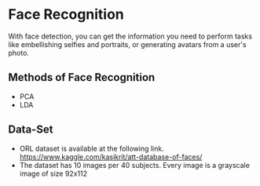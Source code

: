 # Face Recognition
With face detection, you can get the information you need to perform tasks like embellishing selfies and portraits, or generating avatars from a user's photo.

## Methods of Face Recognition
 - PCA
 - LDA

## Data-Set
- ORL dataset is available at the following link. 
https://www.kaggle.com/kasikrit/att-database-of-faces/
- The dataset has 10 images per 40 subjects. Every image is a grayscale 
image of size 92x112
